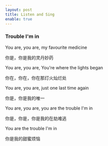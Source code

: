 ```yaml
---
layout: post
title: Listen and Sing
enable: true
---
```


### Trouble I'm in

You are, you are, my favourite medicine

你是，你是我的灵丹妙药

You are, you are, You're where the lights began

你在，你在，你在那灯火灿烂处

You are, you are, just one last time again

你是，你是我的唯一

You are, you are, you are the trouble I'm in

你是，你是，你是我的在劫难逃

You are the trouble I'm in 

你是我的甜蜜烦恼


